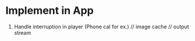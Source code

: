 #  Implement in App
1. Handle interruption in player (Phone cal for ex.)
// image cache
// output stream
